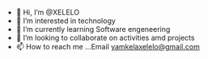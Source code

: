 - 👋 Hi, I’m @XELELO
- 👀 I’m interested in technology
- 🌱 I’m currently learning Software engeneering
- 💞️ I’m looking to collaborate on activities amd projects
- 📫 How to reach me ...Email yamkelaxelelo@gmail.com

<!---
XELELO/XELELO is a ✨ special ✨ repository because its `README.md` (this file) appears on your GitHub profile.
You can click the Preview link to take a look at your changes.
--->
